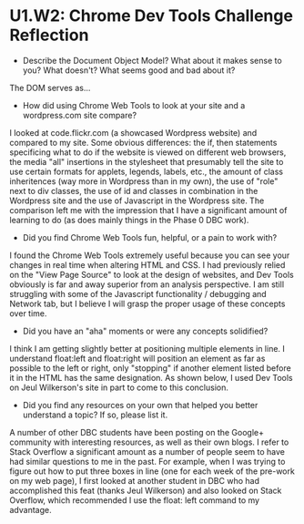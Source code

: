 # U1.W2: Chrome Dev Tools Challenge Reflection

* Describe the Document Object Model? What about it makes sense to you? What doesn't? What seems good and bad about it?

The DOM serves as...


* How did using Chrome Web Tools to look at your site and a wordpress.com site compare?

I looked at code.flickr.com (a showcased Wordpress website) and compared to my site. Some obvious differences: the if, then statements specificing what to do if the website is viewed on different web browsers, the media "all" insertions in the stylesheet that presumably tell the site to use certain formats for applets, legends, labels, etc., the amount of class inheritences (way more in Wordpress than in my own), the use of "role" next to div classes, the use of id and classes in combination in the Wordpress site and the use of Javascript in the Wordpress site. The comparison left me with the impression that I have a significant amount of learning to do (as does mainly things in the Phase 0 DBC work). 

* Did you find Chrome Web Tools fun, helpful, or a pain to work with?

I found the Chrome Web Tools extremely useful because you can see your changes in real time when altering HTML and CSS. I had previously relied on the "View Page Source" to look at the design of websites, and Dev Tools obviously is far and away superior from an analysis perspective. I am still struggling with some of the Javascript functionality / debugging and Network tab, but I believe I will grasp the proper usage of these concepts over time. 


* Did you have an "aha" moments or were any concepts solidified?

I think I am getting slightly better at positioning multiple elements in line. I understand float:left and float:right will position an element as far as possible to the left or right, only "stopping" if another element listed before it in the HTML has the same designation. As shown below, I used Dev Tools on Jeul Wilkerson's site in part to come to this conclusion. 

* Did you find any resources on your own that helped you better understand a topic? If so, please list it.

A number of other DBC students have been posting on the Google+ community with interesting resources, as well as their own blogs. I refer to Stack Overflow a significant amount as a number of people seem to have had similar questions to me in the past. For example, when I was trying to figure out how to put three boxes in line (one for each week of the pre-work on my web page), I first looked at another student in DBC who had accomplished this feat (thanks Jeul Wilkerson) and also looked on Stack Overflow, which recommended I use the float: left command to my advantage.
